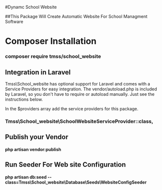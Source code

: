 #Dynamc School Website

##This Package Will Create Automatic Website For School Managment Software

# Composer Installation
### composer require tmss/school_website

## Integration in Laravel
Tmss\School_website  has optional support for Laravel and comes with a Service Providers for easy integration. The vendor/autoload.php is included by Laravel, so you don't have to require or autoload manually. Just see the instructions below.

In the $providers array add the service providers for this package.

### Tmss\School_website\SchoolWebsiteServiceProvider::class,

## Publish your Vendor

#### php artisan vendor:publish

## Run Seeder For Web site Configuration

#### php artisan db:seed --class=Tmss\School_website\Database\Seeds\WebsiteConfigSeeder



